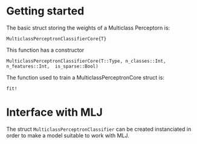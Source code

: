 
# Getting started


The basic struct storing the weights of a Multiclass Perceptorn is:
```@docs
MulticlassPerceptronClassifierCore{T}
```

This function has a constructor
```@docs
MulticlassPerceptronClassifierCore(T::Type, n_classes::Int, n_features::Int,  is_sparse::Bool)
```


The function used to train a MulticlassPerceptronCore struct is:
```@docs
fit!
```

# Interface with MLJ

The struct `MulticlassPerceptronClassifier` can be created instanciated in order to make a model
suitable to work with MLJ.
